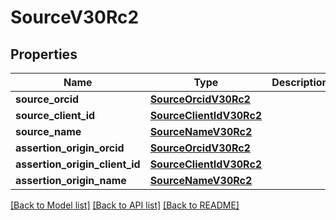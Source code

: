 # SourceV30Rc2

## Properties
Name | Type | Description | Notes
------------ | ------------- | ------------- | -------------
**source_orcid** | [**SourceOrcidV30Rc2**](SourceOrcidV30Rc2.md) |  | [optional] 
**source_client_id** | [**SourceClientIdV30Rc2**](SourceClientIdV30Rc2.md) |  | [optional] 
**source_name** | [**SourceNameV30Rc2**](SourceNameV30Rc2.md) |  | [optional] 
**assertion_origin_orcid** | [**SourceOrcidV30Rc2**](SourceOrcidV30Rc2.md) |  | [optional] 
**assertion_origin_client_id** | [**SourceClientIdV30Rc2**](SourceClientIdV30Rc2.md) |  | [optional] 
**assertion_origin_name** | [**SourceNameV30Rc2**](SourceNameV30Rc2.md) |  | [optional] 

[[Back to Model list]](../README.md#documentation-for-models) [[Back to API list]](../README.md#documentation-for-api-endpoints) [[Back to README]](../README.md)

